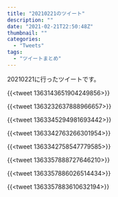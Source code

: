 ```yaml
---
title: "20210221のツイート"
description: ""
date: "2021-02-21T22:50:48Z"
thumbnail: ""
categories:
  - "Tweets"
tags:
  - "ツイートまとめ"
---
```

20210221に行ったツイートです。
<!--more-->
{{<tweet 1363143651904249856>}}

{{<tweet 1363232637888966657>}}

{{<tweet 1363345294981693442>}}

{{<tweet 1363342763266301954>}}

{{<tweet 1363342758547779585>}}

{{<tweet 1363357888727646210>}}

{{<tweet 1363357886026514434>}}

{{<tweet 1363357883610632194>}}

